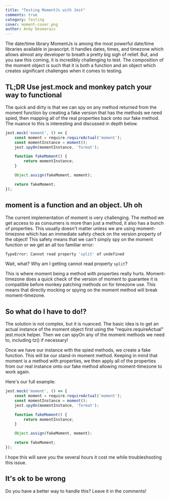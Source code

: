 ```yaml
---
title: "Testing MomentJs with Jest"
comments: true
category: Testing
cover: moment-cover.png
author: Andy Desmarais
---
```


The date/time library MomentJs is among the most powerful date/time libraries available in javascript. It handles dates, times, and timezone which allows almost any developer to breath a pretty big sigh of relief. But, and you saw this coming, it is incredibly challenging to test. The composition of the moment object is such that it is both a function and an object which creates significant challenges when it comes to testing.

## TL;DR Use jest.mock and monkey patch your way to functional

The quick and dirty is that we can spy on any method returned from the moment function by creating a fake version that has the methods we need spied, then mapping all of the real properties back onto our fake method. The nuance to this is interesting and discussed in depth below.

```javascript
jest.mock('moment', () => {
    const moment = require.requireActual('moment');
    const momentInstance = moment();
    jest.spyOn(momentInstance, 'format');

    function fakeMoment() {
        return momentInstance;
    }

    Object.assign(fakeMoment, moment);

    return fakeMoment;
});
```

## moment is a function and an object. Uh oh

The current implementation of moment is very challenging. The method we get access to as consumers is more than just a method, it also has a bunch of properties. This usually doesn't matter unless we are using moment-timezone which has an immediate safety check on the version property of the object! This safety means that we can't simply spy on the moment function or we get an all too familiar error:

```bash
TypeError: Cannot read property 'split' of undefined
```

Wait, what? Why am I getting cannot read property `split`?

This is where moment being a method with properties really hurts. Moment-timezone does a quick check of the version of moment to guarantee it is compatible before monkey patching methods on for timezone use. This means that directly mocking or spying on the moment method will break moment-timezone.

## So what do I have to do!?

The solution is not complex, but it is nuanced. The basic idea is to get an actual instance of the moment object first using the "require.requireActual" jest.mock helper. Then we can spyOn any of the moment methods we need to, including tz() if necessary!

Once we have our instance with the spied methods, we create a fake function. This will be our stand-in moment method. Keeping in mind that moment is a method with properties, we then apply all of the properties from our real instance onto our fake method allowing moment-timezone to work again.

Here's our full example:

```javascript
jest.mock('moment', () => {
    const moment = require.requireActual('moment');
    const momentInstance = moment();
    jest.spyOn(momentInstance, 'format');

    function fakeMoment() {
        return momentInstance;
    }

    Object.assign(fakeMoment, moment);

    return fakeMoment;
});
```

I hope this will save you the several hours it cost me while troubleshooting this issue.

## It's ok to be wrong

Do you have a better way to handle this? Leave it in the comments!
